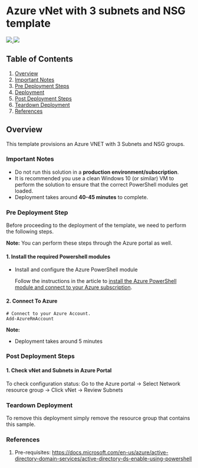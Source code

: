 # Azure vNet with 3 subnets and NSG template

<a href="https://portal.azure.com/#create/Microsoft.Template/uri/https%3A%2F%2Fraw.github.com%2Fcharlieporker%2FAzureARMTemplates%2Flob%2Fmaster%2FvNet3Subnets%2Fazuredeploy.json" target="_blank">
    <img src="http://azuredeploy.net/deploybutton.png"/>
</a>
<a href="http://armviz.io/#/?load=https%3A%2F%2Fraw.github.com%2Fcharlieporker%2FAzureARMTemplates%2Flob%2Fmaster%2FvNet3Subnets%2Fazuredeploy.json" target="_blank">
    <img src="http://armviz.io/visualizebutton.png"/>
</a>

## Table of Contents

1. [Overview](#overview)
2. [Important Notes](#importantnotes)
3. [Pre Deployment Steps](#predeployment)
4. [Deployment](#deployment)
5. [Post Deployment Steps](#postdeployment)
6. [Teardown Deployment](#teardown)
7. [References](#references)

<a name="overview"></a>

## Overview
This template provisions an Azure VNET with 3 Subnets and NSG groups.

<a name="importantnotes"></a>

### Important Notes

* Do not run this solution in a **production environment/subscription**.
* It is recommended you use a clean Windows 10 (or similar) VM to perform the solution to ensure that the correct PowerShell modules get loaded.
* Deployment takes around **40-45 minutes** to complete.

<a name="predeployment"></a>

### Pre Deployment Step

Before proceeding to the deployment of the template, we need to perform the following steps.

**Note:** You can perform these steps through the Azure portal as well.

#### 1. Install the required Powershell modules

* Install and configure the Azure PowerShell module

    Follow the instructions in the article to [install the Azure PowerShell module and connect to your Azure subscription](https://docs.microsoft.com/powershell/azure/install-azurerm-ps?toc=%2fazure%2factive-directory-domain-services%2ftoc.json).

#### 2. Connect To Azure 

    # Connect to your Azure Account.
    Add-AzureRmAccount

<a name="deployment"></a>

<p></p>

**Note:** 
* Deployment takes around 5 minutes

<a name="postdeployment"></a>

### Post Deployment Steps

#### 1. Check vNet and Subnets in Azure Portal
To check configuration status:
Go to the Azure portal -> Select Network resource group -> Click vNet -> Review Subnets

<a name="teardown"></a>

### Teardown Deployment
To remove this deployment simply remove the resource group that contains this sample. 
    
<a name="references"></a>

### References
1. Pre-requisites: https://docs.microsoft.com/en-us/azure/active-directory-domain-services/active-directory-ds-enable-using-powershell
